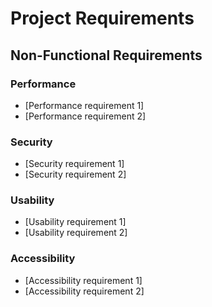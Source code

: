 # Project Requirements

## Non-Functional Requirements

### Performance
- [Performance requirement 1]
- [Performance requirement 2]

### Security
- [Security requirement 1]
- [Security requirement 2]

### Usability
- [Usability requirement 1]
- [Usability requirement 2]

### Accessibility
- [Accessibility requirement 1]
- [Accessibility requirement 2]
